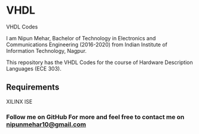 # VHDL
VHDL Codes

I am Nipun Mehar, Bachelor of Technology in Electronics and Communications Engineering (2016-2020) from Indian Institute of Information Technology, Nagpur.

This repository has the VHDL Codes for the course of Hardware Description Languages (ECE 303).

## Requirements
XILINX ISE

### Follow me on GitHub For more and feel free to contact me on nipunmehar10@gmail.com
